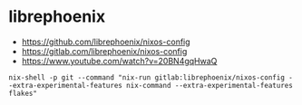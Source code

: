 # librephoenix

* https://github.com/librephoenix/nixos-config
* https://gitlab.com/librephoenix/nixos-config
* https://www.youtube.com/watch?v=20BN4gqHwaQ
        
```
nix-shell -p git --command "nix-run gitlab:librephoenix/nixos-config --extra-experimental-features nix-command --extra-experimental-features flakes"
```
